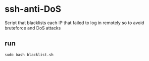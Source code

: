 # ssh-anti-DoS
Script that blacklists each IP that failed to log in remotely so to avoid bruteforce and DoS attacks

## run

`sudo bash blacklist.sh`
